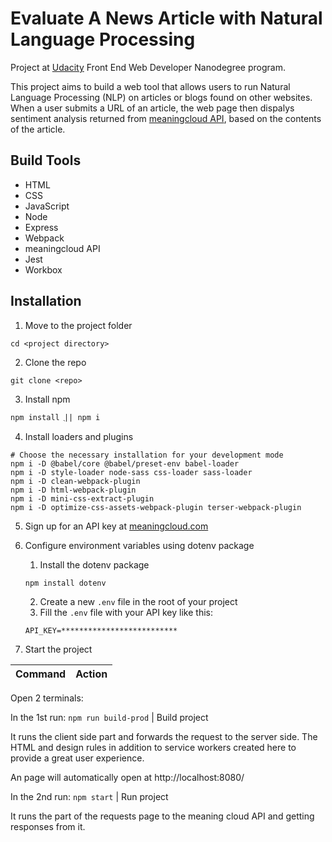 # Evaluate A News Article with Natural Language Processing

Project at [Udacity](https://www.udacity.com/course/front-end-web-developer-nanodegree) Front End Web Developer Nanodegree program.

This project aims to build a web tool that allows users to run Natural Language Processing (NLP) on articles or blogs found on other websites. When a user submits a URL of an article, the web page then dispalys sentiment analysis returned from [meaningcloud API](https://www.meaningcloud.com/products/sentiment-analysis), based on the contents of the article.

## Build Tools

- HTML
- CSS
- JavaScript
- Node
- Express
- Webpack
- meaningcloud API
- Jest
- Workbox

## Installation

1. Move to the project folder

```
cd <project directory>
```

2. Clone the repo

```
git clone <repo>
```

3. Install npm

```
npm install ֻ|| npm i
```

4. Install loaders and plugins

```
# Choose the necessary installation for your development mode
npm i -D @babel/core @babel/preset-env babel-loader
npm i -D style-loader node-sass css-loader sass-loader
npm i -D clean-webpack-plugin
npm i -D html-webpack-plugin
npm i -D mini-css-extract-plugin
npm i -D optimize-css-assets-webpack-plugin terser-webpack-plugin
```

5. Sign up for an API key at [meaningcloud.com](https://www.meaningcloud.com/developer/create-account)

6. Configure environment variables using dotenv package
   1. Install the dotenv package
   ```
   npm install dotenv
   ```
   2. Create a new `.env` file in the root of your project
   3. Fill the `.env` file with your API key like this:
   ```
   API_KEY=**************************
   ```
7. Start the project

| Command | Action |
| :-----: | :----: |

Open 2 terminals:

In the 1st run:
`npm run build-prod` | Build project

It runs the client side part and forwards the request to the server side.
The HTML and design rules in addition to service workers created here to provide a great user experience.

An page will automatically open at http://localhost:8080/

In the 2nd run:
`npm start` | Run project

It runs the part of the requests page to the meaning cloud API and getting responses from it.
